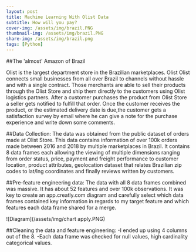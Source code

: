 ```yaml
---
layout: post
title: Machine Learning With Olist Data
subtitle: How will you pay?
cover-img: /assets/img/brazil.PNG
thumbnail-img: /assets/img/brazil.PNG
share-img: /assets/img/brazil.png
tags: [Python]
---
```

##The 'almost' Amazon of Brazil

Olist is the largest department store in the Brazilian marketplaces. 
Olist Olist connects small businesses from all over Brazil to channels without hassle and with a single contract. 
Those merchants are able to sell their products through the Olist Store and ship them directly to the customers using Olist logistics partners.
After a customer purchases the product from Olist Store a seller gets notified to fulfill that order. Once the customer receives the product, 
or the estimated delivery date is due,the customer gets a satisfaction survey by email where he can give a note for the purchase experience and write down some comments.


##Data Collection:
The data was obtained from the public dataset of orders made at Olist Store. 
This data contains information of over 100k orders made between 2016 and 2018 by multiple marketplaces in Brazil.
It contains 8 data frames each allowing the viewing of multiple dimensions ranging from order status, price, payment and freight performance to customer location,
product attributes, geolocation dataset that relates Brazilian zip codes to lat/lng coordinates and finally reviews written by customers.


##Pre-feature engineering data:
The data with all 8 data frames combined was massive. It has about 52 features and over 100k observations.
It was key to create an app.creatly.com diagram and carefully select which data frames contained key information in regards to my target feature and 
which features each data frame shared for a merge.

![Diagram](/assets/img/chart apply.PNG)          


##Cleaning the data and feature engineering:
-I ended up using 4 columns out of the 8. 
-Each data frame was checked for null values, high cardinality categorical values.

